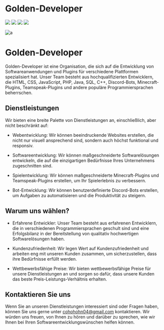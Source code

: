 # Golden-Developer

[![](https://img.shields.io/badge/Java-18-success?logo=java)](https://www.oracle.com/java/technologies/javase-downloads.html)
[![](https://img.shields.io/badge/Golden--Developer-Mysql--Api-brightgreen?logo=golden-developer.de/img/Golden-Developer-logo.png)](https://github.com/Golden-Developer/MYSQL-Api)
[![](https://img.shields.io/badge/Golden--Developer-DC--Backup-brightgreen?logo=golden-developer.de/img/Golden-Developer-logo.png)](https://github.com/Golden-Developer/DC-Backup)
[![](https://discord.com/api/guilds/817500165866782770/widget.png)](https://discord.gg/0hMr4ce0tIl3SLv5)

![a](https://golden-developer.de/img/GD-logo.png)

# Golden-Developer

Golden-Developer ist eine Organisation, die sich auf die Entwicklung von Softwareanwendungen und Plugins für verschiedene Plattformen spezialisiert hat. Unser Team besteht aus hochqualifizierten Entwicklern, die HTML, CSS, JavaScript, PHP, Java, SQL, C++, Discord-Bots, Minecraft-Plugins, Teamspeak-Plugins und andere populäre Programmiersprachen beherrschen.

## Dienstleistungen

Wir bieten eine breite Palette von Dienstleistungen an, einschließlich, aber nicht beschränkt auf:

- Webentwicklung: Wir können beeindruckende Websites erstellen, die nicht nur visuell ansprechend sind, sondern auch höchst funktional und responsiv.

- Softwareentwicklung: Wir können maßgeschneiderte Softwarelösungen entwickeln, die auf die einzigartigen Bedürfnisse Ihres Unternehmens zugeschnitten sind.

- Spielentwicklung: Wir können maßgeschneiderte Minecraft-Plugins und Teamspeak-Plugins erstellen, um Ihr Spielerlebnis zu verbessern.

- Bot-Entwicklung: Wir können benutzerdefinierte Discord-Bots erstellen, um Aufgaben zu automatisieren und die Produktivität zu steigern.

## Warum uns wählen?

- Erfahrene Entwickler: Unser Team besteht aus erfahrenen Entwicklern, die in verschiedenen Programmiersprachen geschult sind und eine Erfolgsbilanz in der Bereitstellung von qualitativ hochwertigen Softwarelösungen haben.

- Kundenzufriedenheit: Wir legen Wert auf Kundenzufriedenheit und arbeiten eng mit unseren Kunden zusammen, um sicherzustellen, dass ihre Bedürfnisse erfüllt werden.

- Wettbewerbsfähige Preise: Wir bieten wettbewerbsfähige Preise für unsere Dienstleistungen an und sorgen so dafür, dass unsere Kunden das beste Preis-Leistungs-Verhältnis erhalten.

## Kontaktieren Sie uns

Wenn Sie an unseren Dienstleistungen interessiert sind oder Fragen haben, können Sie uns gerne unter <a href="mailto:cohohohn04@gmail.com">cohohohn04@gmail.com<a> kontaktieren. Wir würden uns freuen, von Ihnen zu hören und darüber zu sprechen, wie wir Ihnen bei Ihren Softwareentwicklungswünschen helfen können.

